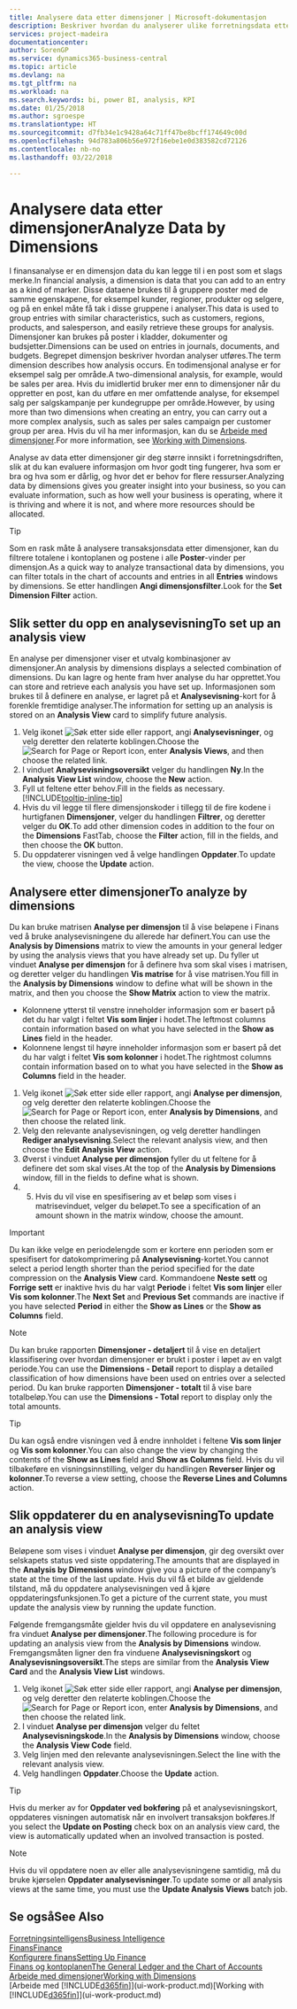 ```yaml
---
title: Analysere data etter dimensjoner | Microsoft-dokumentasjon
description: Beskriver hvordan du analyserer ulike forretningsdata etter dimensjoner.
services: project-madeira
documentationcenter: 
author: SorenGP
ms.service: dynamics365-business-central
ms.topic: article
ms.devlang: na
ms.tgt_pltfrm: na
ms.workload: na
ms.search.keywords: bi, power BI, analysis, KPI
ms.date: 01/25/2018
ms.author: sgroespe
ms.translationtype: HT
ms.sourcegitcommit: d7fb34e1c9428a64c71ff47be8bcff174649c00d
ms.openlocfilehash: 94d783a806b56e972f16ebe1e0d383582cd72126
ms.contentlocale: nb-no
ms.lasthandoff: 03/22/2018

---
```

#  <a name="analyze-data-by-dimensions"></a><span data-ttu-id="deb97-103">Analysere data etter dimensjoner</span><span class="sxs-lookup"><span data-stu-id="deb97-103">Analyze Data by Dimensions</span></span>
<span data-ttu-id="deb97-104">I finansanalyse er en dimensjon data du kan legge til i en post som et slags merke.</span><span class="sxs-lookup"><span data-stu-id="deb97-104">In financial analysis, a dimension is data that you can add to an entry as a kind of marker.</span></span> <span data-ttu-id="deb97-105">Disse dataene brukes til å gruppere poster med de samme egenskapene, for eksempel kunder, regioner, produkter og selgere, og på en enkel måte få tak i disse gruppene i analyser.</span><span class="sxs-lookup"><span data-stu-id="deb97-105">This data is used to group entries with similar characteristics, such as customers, regions, products, and salesperson, and easily retrieve these groups for analysis.</span></span> <span data-ttu-id="deb97-106">Dimensjoner kan brukes på poster i kladder, dokumenter og budsjetter.</span><span class="sxs-lookup"><span data-stu-id="deb97-106">Dimensions can be used on entries in journals, documents, and budgets.</span></span> <span data-ttu-id="deb97-107">Begrepet dimensjon beskriver hvordan analyser utføres.</span><span class="sxs-lookup"><span data-stu-id="deb97-107">The term dimension describes how analysis occurs.</span></span> <span data-ttu-id="deb97-108">En todimensjonal analyse er for eksempel salg per område.</span><span class="sxs-lookup"><span data-stu-id="deb97-108">A two-dimensional analysis, for example, would be sales per area.</span></span> <span data-ttu-id="deb97-109">Hvis du imidlertid bruker mer enn to dimensjoner når du oppretter en post, kan du utføre en mer omfattende analyse, for eksempel salg per salgskampanje per kundegruppe per område.</span><span class="sxs-lookup"><span data-stu-id="deb97-109">However, by using more than two dimensions when creating an entry, you can carry out a more complex analysis, such as sales per sales campaign per customer group per area.</span></span> <span data-ttu-id="deb97-110">Hvis du vil ha mer informasjon, kan du se [Arbeide med dimensjoner](finance-dimensions.md).</span><span class="sxs-lookup"><span data-stu-id="deb97-110">For more information, see [Working with Dimensions](finance-dimensions.md).</span></span>

<span data-ttu-id="deb97-111">Analyse av data etter dimensjoner gir deg større innsikt i forretningsdriften, slik at du kan evaluere informasjon om hvor godt ting fungerer, hva som er bra og hva som er dårlig, og hvor det er behov for flere ressurser.</span><span class="sxs-lookup"><span data-stu-id="deb97-111">Analyzing data by dimensions gives you greater insight into your business, so you can evaluate information, such as how well your business is operating, where it is thriving and where it is not, and where more resources should be allocated.</span></span>

> [!TIP]
> <span data-ttu-id="deb97-112">Som en rask måte å analysere transaksjonsdata etter dimensjoner, kan du filtrere totalene i kontoplanen og postene i alle **Poster**-vinder per dimensjon.</span><span class="sxs-lookup"><span data-stu-id="deb97-112">As a quick way to analyze transactional data by dimensions, you can filter totals in the chart of accounts and entries in all **Entries** windows by dimensions.</span></span> <span data-ttu-id="deb97-113">Se etter handlingen **Angi dimensjonsfilter**.</span><span class="sxs-lookup"><span data-stu-id="deb97-113">Look for the **Set Dimension Filter** action.</span></span>

## <a name="to-set-up-an-analysis-view"></a><span data-ttu-id="deb97-114">Slik setter du opp en analysevisning</span><span class="sxs-lookup"><span data-stu-id="deb97-114">To set up an analysis view</span></span>  
<span data-ttu-id="deb97-115">En analyse per dimensjoner viser et utvalg kombinasjoner av dimensjoner.</span><span class="sxs-lookup"><span data-stu-id="deb97-115">An analysis by dimensions displays a selected combination of dimensions.</span></span> <span data-ttu-id="deb97-116">Du kan lagre og hente fram hver analyse du har opprettet.</span><span class="sxs-lookup"><span data-stu-id="deb97-116">You can store and retrieve each analysis you have set up.</span></span> <span data-ttu-id="deb97-117">Informasjonen som brukes til å definere en analyse, er lagret på et **Analysevisning**-kort for å forenkle fremtidige analyser.</span><span class="sxs-lookup"><span data-stu-id="deb97-117">The information for setting up an analysis is stored on an **Analysis View** card to simplify future analysis.</span></span>  

1. <span data-ttu-id="deb97-118">Velg ikonet ![Søk etter side eller rapport](media/ui-search/search_small.png "Søk etter side eller rapport"), angi **Analysevisninger**, og velg deretter den relaterte koblingen.</span><span class="sxs-lookup"><span data-stu-id="deb97-118">Choose the ![Search for Page or Report](media/ui-search/search_small.png "Search for Page or Report icon") icon, enter **Analysis Views**, and then choose the related link.</span></span>  
2. <span data-ttu-id="deb97-119">I vinduet **Analysevisningsoversikt** velger du handlingen **Ny**.</span><span class="sxs-lookup"><span data-stu-id="deb97-119">In the **Analysis View List** window, choose the **New** action.</span></span>
3. <span data-ttu-id="deb97-120">Fyll ut feltene etter behov.</span><span class="sxs-lookup"><span data-stu-id="deb97-120">Fill in the fields as necessary.</span></span> [!INCLUDE[tooltip-inline-tip](includes/tooltip-inline-tip_md.md)]
4. <span data-ttu-id="deb97-121">Hvis du vil legge til flere dimensjonskoder i tillegg til de fire kodene i hurtigfanen **Dimensjoner**, velger du handlingen **Filtrer**, og deretter velger du **OK**.</span><span class="sxs-lookup"><span data-stu-id="deb97-121">To add other dimension codes in addition to the four on the **Dimensions** FastTab, choose the **Filter** action, fill in the fields, and then choose the **OK** button.</span></span>  
5. <span data-ttu-id="deb97-122">Du oppdaterer visningen ved å velge handlingen **Oppdater**.</span><span class="sxs-lookup"><span data-stu-id="deb97-122">To update the view, choose the **Update** action.</span></span>

## <a name="to-analyze-by-dimensions"></a><span data-ttu-id="deb97-123">Analysere etter dimensjoner</span><span class="sxs-lookup"><span data-stu-id="deb97-123">To analyze by dimensions</span></span>
<span data-ttu-id="deb97-124">Du kan bruke matrisen **Analyse per dimensjon** til å vise beløpene i Finans ved å bruke analysevisningene du allerede har definert.</span><span class="sxs-lookup"><span data-stu-id="deb97-124">You can use the **Analysis by Dimensions** matrix to view the amounts in your general ledger by using the analysis views that you have already set up.</span></span> <span data-ttu-id="deb97-125">Du fyller ut vinduet **Analyse per dimensjon** for å definere hva som skal vises i matrisen, og deretter velger du handlingen **Vis matrise** for å vise matrisen.</span><span class="sxs-lookup"><span data-stu-id="deb97-125">You fill in the **Analysis by Dimensions** window to define what will be shown in the matrix, and then you choose the **Show Matrix** action to view the matrix.</span></span>  

- <span data-ttu-id="deb97-126">Kolonnene ytterst til venstre inneholder informasjon som er basert på det du har valgt i feltet **Vis som linjer** i hodet.</span><span class="sxs-lookup"><span data-stu-id="deb97-126">The leftmost columns contain information based on what you have selected in the **Show as Lines** field in the header.</span></span>  
- <span data-ttu-id="deb97-127">Kolonnene lengst til høyre inneholder informasjon som er basert på det du har valgt i feltet **Vis som kolonner** i hodet.</span><span class="sxs-lookup"><span data-stu-id="deb97-127">The rightmost columns contain information based on to what you have selected in the **Show as Columns** field in the header.</span></span>  

1. <span data-ttu-id="deb97-128">Velg ikonet ![Søk etter side eller rapport](media/ui-search/search_small.png "Søk etter side eller rapport"), angi **Analyse per dimensjon**, og velg deretter den relaterte koblingen.</span><span class="sxs-lookup"><span data-stu-id="deb97-128">Choose the ![Search for Page or Report](media/ui-search/search_small.png "Search for Page or Report icon") icon, enter **Analysis by Dimensions**, and then choose the related link.</span></span>  
2. <span data-ttu-id="deb97-129">Velg den relevante analysevisningen, og velg deretter handlingen **Rediger analysevisning**.</span><span class="sxs-lookup"><span data-stu-id="deb97-129">Select the relevant analysis view,  and then choose the **Edit Analysis View** action.</span></span>
3. <span data-ttu-id="deb97-130">Øverst i vinduet **Analyse per dimensjon** fyller du ut feltene for å definere det som skal vises.</span><span class="sxs-lookup"><span data-stu-id="deb97-130">At the top of the **Analysis by Dimensions** window, fill in the fields to define what is shown.</span></span>
4. 5. <span data-ttu-id="deb97-131">Hvis du vil vise en spesifisering av et beløp som vises i matrisevinduet, velger du beløpet.</span><span class="sxs-lookup"><span data-stu-id="deb97-131">To see a specification of an amount shown in the matrix window, choose the amount.</span></span>  

> [!IMPORTANT]  
>   <span data-ttu-id="deb97-132">Du kan ikke velge en periodelengde som er kortere enn perioden som er spesifisert for datokomprimering på **Analysevisning**-kortet.</span><span class="sxs-lookup"><span data-stu-id="deb97-132">You cannot select a period length shorter than the period specified for the date compression on the **Analysis View** card.</span></span> <span data-ttu-id="deb97-133">Kommandoene **Neste sett** og **Forrige sett** er inaktive hvis du har valgt **Periode** i feltet **Vis som linjer** eller **Vis som kolonner**.</span><span class="sxs-lookup"><span data-stu-id="deb97-133">The **Next Set** and **Previous Set** commands are inactive if you have selected **Period** in either the **Show as Lines** or the **Show as Columns** field.</span></span>  

> [!NOTE]  
>   <span data-ttu-id="deb97-134">Du kan bruke rapporten **Dimensjoner - detaljert** til å vise en detaljert klassifisering over hvordan dimensjoner er brukt i poster i løpet av en valgt periode.</span><span class="sxs-lookup"><span data-stu-id="deb97-134">You can use the **Dimensions - Detail** report to display a detailed classification of how dimensions have been used on entries over a selected period.</span></span> <span data-ttu-id="deb97-135">Du kan bruke rapporten **Dimensjoner - totalt** til å vise bare totalbeløp.</span><span class="sxs-lookup"><span data-stu-id="deb97-135">You can use the **Dimensions - Total** report to display only the total amounts.</span></span>  

> [!TIP]  
>   <span data-ttu-id="deb97-136">Du kan også endre visningen ved å endre innholdet i feltene **Vis som linjer** og **Vis som kolonner**.</span><span class="sxs-lookup"><span data-stu-id="deb97-136">You can also change the view by changing the contents of the **Show as Lines** field and **Show as Columns** field.</span></span> <span data-ttu-id="deb97-137">Hvis du vil tilbakeføre en visningsinnstilling, velger du handlingen **Reverser linjer og kolonner**.</span><span class="sxs-lookup"><span data-stu-id="deb97-137">To reverse a view setting, choose the **Reverse Lines and Columns** action.</span></span>

## <a name="to-update-an-analysis-view"></a><span data-ttu-id="deb97-138">Slik oppdaterer du en analysevisning</span><span class="sxs-lookup"><span data-stu-id="deb97-138">To update an analysis view</span></span>  
<span data-ttu-id="deb97-139">Beløpene som vises i vinduet **Analyse per dimensjon**, gir deg oversikt over selskapets status ved siste oppdatering.</span><span class="sxs-lookup"><span data-stu-id="deb97-139">The amounts that are displayed in the **Analysis by Dimensions** window give you a picture of the company’s state at the time of the last update.</span></span> <span data-ttu-id="deb97-140">Hvis du vil få et bilde av gjeldende tilstand, må du oppdatere analysevisningen ved å kjøre oppdateringsfunksjonen.</span><span class="sxs-lookup"><span data-stu-id="deb97-140">To get a picture of the current state, you must update the analysis view by running the update function.</span></span>

<span data-ttu-id="deb97-141">Følgende fremgangsmåte gjelder hvis du vil oppdatere en analysevisning fra vinduet **Analyse per dimensjoner**.</span><span class="sxs-lookup"><span data-stu-id="deb97-141">The following procedure is for updating an analysis view from the **Analysis by Dimensions** window.</span></span> <span data-ttu-id="deb97-142">Fremgangsmåten ligner den fra vinduene **Analysevisningskort** og **Analysevisningsoversikt**.</span><span class="sxs-lookup"><span data-stu-id="deb97-142">The steps are similar from the **Analysis View Card** and the **Analysis View List** windows.</span></span>  

1. <span data-ttu-id="deb97-143">Velg ikonet ![Søk etter side eller rapport](media/ui-search/search_small.png "Søk etter side eller rapport"), angi **Analyse per dimensjon**, og velg deretter den relaterte koblingen.</span><span class="sxs-lookup"><span data-stu-id="deb97-143">Choose the ![Search for Page or Report](media/ui-search/search_small.png "Search for Page or Report icon") icon, enter **Analysis by Dimensions**, and then choose the related link.</span></span>  
2. <span data-ttu-id="deb97-144">I vinduet **Analyse per dimensjon** velger du feltet **Analysevisningskode**.</span><span class="sxs-lookup"><span data-stu-id="deb97-144">In the **Analysis by Dimensions** window, choose the **Analysis View Code** field.</span></span>  
3. <span data-ttu-id="deb97-145">Velg linjen med den relevante analysevisningen.</span><span class="sxs-lookup"><span data-stu-id="deb97-145">Select the line with the relevant analysis view.</span></span>  
4. <span data-ttu-id="deb97-146">Velg handlingen **Oppdater**.</span><span class="sxs-lookup"><span data-stu-id="deb97-146">Choose the **Update** action.</span></span>  

> [!TIP]  
>   <span data-ttu-id="deb97-147">Hvis du merker av for **Oppdater ved bokføring** på et analysevisningskort, oppdateres visningen automatisk når en involvert transaksjon bokføres.</span><span class="sxs-lookup"><span data-stu-id="deb97-147">If you select the **Update on Posting** check box on an analysis view card, the view is automatically updated when an involved transaction is posted.</span></span>

> [!NOTE]  
>   <span data-ttu-id="deb97-148">Hvis du vil oppdatere noen av eller alle analysevisningene samtidig, må du bruke kjørselen **Oppdater analysevisninger**.</span><span class="sxs-lookup"><span data-stu-id="deb97-148">To update some or all analysis views at the same time, you must use the **Update Analysis Views** batch job.</span></span>  

## <a name="see-also"></a><span data-ttu-id="deb97-149">Se også</span><span class="sxs-lookup"><span data-stu-id="deb97-149">See Also</span></span>
[<span data-ttu-id="deb97-150">Forretningsintelligens</span><span class="sxs-lookup"><span data-stu-id="deb97-150">Business Intelligence</span></span>](bi.md)  
[<span data-ttu-id="deb97-151">Finans</span><span class="sxs-lookup"><span data-stu-id="deb97-151">Finance</span></span>](finance.md)  
[<span data-ttu-id="deb97-152">Konfigurere finans</span><span class="sxs-lookup"><span data-stu-id="deb97-152">Setting Up Finance</span></span>](finance-setup-finance.md)  
[<span data-ttu-id="deb97-153">Finans og kontoplanen</span><span class="sxs-lookup"><span data-stu-id="deb97-153">The General Ledger and the Chart of Accounts</span></span>](finance-general-ledger.md)  
[<span data-ttu-id="deb97-154">Arbeide med dimensjoner</span><span class="sxs-lookup"><span data-stu-id="deb97-154">Working with Dimensions</span></span>](finance-dimensions.md)  
<span data-ttu-id="deb97-155">[Arbeide med [!INCLUDE[d365fin](includes/d365fin_md.md)]](ui-work-product.md)</span><span class="sxs-lookup"><span data-stu-id="deb97-155">[Working with [!INCLUDE[d365fin](includes/d365fin_md.md)]](ui-work-product.md)</span></span>  


